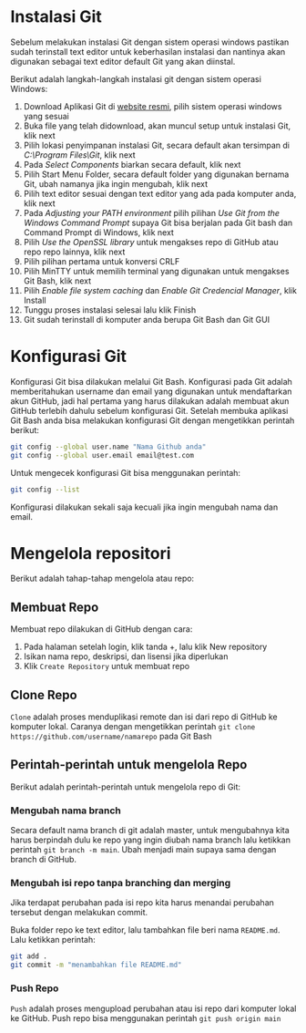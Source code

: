 # Instalasi Git

Sebelum melakukan instalasi Git dengan sistem operasi windows pastikan sudah terinstall text editor untuk keberhasilan instalasi dan nantinya akan digunakan sebagai text editor default Git yang akan diinstal.

Berikut adalah langkah-langkah instalasi git dengan sistem operasi Windows:

1. Download Aplikasi Git di [website resmi](https://git-scm.com/downloads), pilih sistem operasi windows yang sesuai
2. Buka file yang telah didownload, akan muncul setup untuk instalasi Git, klik next
3. Pilih lokasi penyimpanan instalasi Git, secara default akan tersimpan di *C:\Program Files\Git*, klik next
4. Pada *Select Components* biarkan secara default, klik next
5. Pilih Start Menu Folder, secara default folder yang digunakan bernama Git, ubah namanya jika ingin mengubah, klik next
6. Pilih text editor sesuai dengan text editor yang ada pada komputer anda, klik next
7. Pada *Adjusting your PATH environment* pilih pilihan *Use Git from the Windows Command Prompt* supaya Git bisa berjalan pada Git bash dan Command Prompt di Windows, klik next
8. Pilih *Use the OpenSSL library* untuk mengakses repo di GitHub atau repo repo lainnya, klik next
9. Pilih pilihan pertama untuk konversi CRLF
10. Pilih MinTTY untuk memilih terminal yang digunakan untuk mengakses Git Bash, klik next
11. Pilih *Enable file system caching* dan *Enable Git Credencial Manager*, klik Install
12. Tunggu proses instalasi selesai lalu klik Finish
13. Git sudah terinstall di komputer anda berupa Git Bash dan Git GUI

# Konfigurasi Git

Konfigurasi Git bisa dilakukan melalui Git Bash. Konfigurasi pada Git adalah memberitahukan username dan email yang digunakan untuk mendaftarkan akun GitHub, jadi hal pertama yang harus dilakukan adalah membuat akun GitHub terlebih dahulu sebelum konfigurasi Git. Setelah membuka aplikasi Git Bash anda bisa melakukan konfigurasi Git dengan mengetikkan perintah berikut:

```bash
git config --global user.name "Nama Github anda"
git config --global user.email email@test.com
```

Untuk mengecek konfigurasi Git bisa menggunakan perintah:

```bash
git config --list
```

Konfigurasi dilakukan sekali saja kecuali jika ingin mengubah nama dan email.

# Mengelola repositori

Berikut adalah tahap-tahap mengelola atau repo:

## Membuat Repo
Membuat repo dilakukan di GitHub dengan cara:

1. Pada halaman setelah login, klik tanda +, lalu klik New repository
2. Isikan nama repo, deskripsi, dan lisensi jika diperlukan
3. Klik `Create Repository` untuk membuat repo

## Clone Repo
`Clone` adalah proses menduplikasi remote dan isi dari repo di GitHub ke komputer lokal. Caranya dengan mengetikkan perintah `git clone https://github.com/username/namarepo` pada Git Bash

## Perintah-perintah untuk mengelola Repo
Berikut adalah perintah-perintah untuk mengelola repo di Git:

### Mengubah nama branch
Secara default nama branch di git adalah master, untuk mengubahnya kita harus berpindah dulu ke repo yang ingin diubah nama branch lalu ketikkan perintah `git branch -m main`. Ubah menjadi main supaya sama dengan branch di GitHub.

### Mengubah isi repo tanpa branching dan merging
Jika terdapat perubahan pada isi repo kita harus menandai perubahan tersebut dengan melakukan commit.

Buka folder repo ke text editor, lalu tambahkan file beri nama `README.md`. Lalu ketikkan perintah:

```bash
git add .
git commit -m "menambahkan file README.md"
```

### Push Repo
`Push` adalah proses mengupload perubahan atau isi repo dari komputer lokal ke GitHub. Push repo bisa menggunakan perintah `git push origin main`